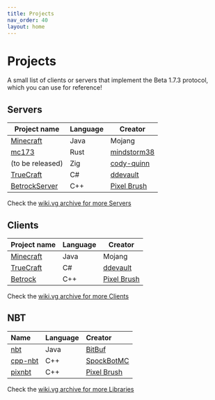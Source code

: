 ```yaml
---
title: Projects
nav_order: 40
layout: home
---
```


# Projects
A small list of clients or servers that implement the Beta 1.7.3 protocol, which you can use for reference!

## Servers

| Project name | Language | Creator |
| --- | --- | --- |
| [Minecraft](https://www.minecraft.net/) | Java | Mojang |
| [mc173](https://github.com/mindstorm38/mc173) | Rust | [mindstorm38](https://github.com/mindstorm38/) |
| (to be released) | Zig | [cody-quinn](https://codyq.dev/) |
| [TrueCraft](https://github.com/ddevault/TrueCraft) | C# | [ddevault](https://github.com/ddevault) |
| [BetrockServer](https://github.com/OfficialPixelBrush/BetrockServer) | C++ | [Pixel Brush](https://pixelbrush.dev/) |

Check the [wiki.vg archive for more Servers](https://minecraft.wiki/w/Minecraft_Wiki:Projects/wiki.vg_merge/Server_List)

## Clients

| Project name | Language | Creator |
| --- | --- | --- |
| [Minecraft](https://www.minecraft.net/) | Java | Mojang |
| [TrueCraft](https://github.com/ddevault/TrueCraft) | C# | [ddevault](https://github.com/ddevault) |
| [Betrock](https://github.com/OfficialPixelBrush/Betrock) | C++ | [Pixel Brush](https://pixelbrush.dev/) |

Check the [wiki.vg archive for more Clients](https://minecraft.wiki/w/Tutorial:Programs_and_editors/Client_reimplementations)

## NBT

| Name | Language | Creator |
| :--- | :--- | :--- |
| [nbt](https://github.com/BitBuf/nbt) | Java | [BitBuf](https://github.com/BitBuf) |
| [cpp-nbt](https://github.com/SpockBotMC/cpp-nbt) | C++ | [SpockBotMC](https://github.com/SpockBotMC)
| [pixnbt](https://github.com/OfficialPixelBrush/pixnbt) | C++ | [Pixel Brush](https://github.com/OfficialPixelBrush) |

Check the [wiki.vg archive for more Libraries](https://minecraft.wiki/w/Minecraft_Wiki:Projects/wiki.vg_merge/Library_List)